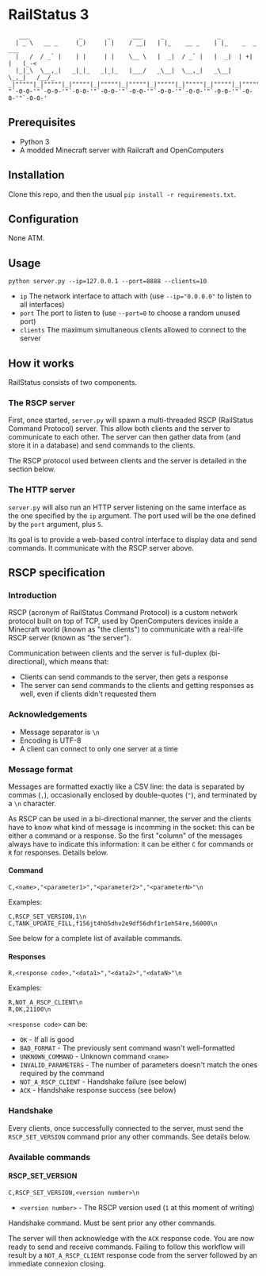# RailStatus 3

       ___              _       _      ___     _               _                    
      | _ \   __ _     (_)     | |    / __|   | |_    __ _    | |_    _  _     ___  
      |   /  / _` |    | |     | |    \__ \   |  _|  / _` |   |  _|  | +| |   (_-<  
      |_|_\  \__,_|   _|_|_   _|_|_   |___/   _\__|  \__,_|   _\__|   \_,_|   /__/_  
    _|"""""|_|"""""|_|"""""|_|"""""|_|"""""|_|"""""|_|"""""|_|"""""|_|"""""|_|"""""|
    "`-0-0-'"`-0-0-'"`-0-0-'"`-0-0-'"`-0-0-'"`-0-0-'"`-0-0-'"`-0-0-'"`-0-0-'"`-0-0-'

## Prerequisites

  - Python 3
  - A modded Minecraft server with Railcraft and OpenComputers

## Installation

Clone this repo, and then the usual `pip install -r requirements.txt`.

## Configuration

None ATM.

## Usage

    python server.py --ip=127.0.0.1 --port=8888 --clients=10

  - `ip` The network interface to attach with (use `--ip="0.0.0.0"` to listen to all interfaces)
  - `port` The port to listen to (use `--port=0` to choose a random unused port)
  - `clients` The maximum simultaneous clients allowed to connect to the server

## How it works

RailStatus consists of two components.

### The RSCP server

First, once started, `server.py` will spawn a multi-threaded RSCP (RailStatus Command Protocol) server. This allow both
clients and the server to communicate to each other. The server can then gather data from (and store it in a database)
and send commands to the clients.

The RSCP protocol used between clients and the server is detailed in the section below.

### The HTTP server

`server.py` will also run an HTTP server listening on the same interface as the one specified by the `ip` argument. The
port used will be the one defined by the `port` argument, plus `5`.

Its goal is to provide a web-based control interface to display data and send commands. It communicate with the RSCP server
above.

## RSCP specification

### Introduction

RSCP (acronym of RailStatus Command Protocol) is a custom network protocol built on top of TCP, used by OpenComputers
devices inside a Minecraft world (known as "the clients") to communicate with a real-life RSCP server (known as "the server").

Communication between clients and the server is full-duplex (bi-directional), which means that:

  - Clients can send commands to the server, then gets a response
  - The server can send commands to the clients and getting responses as well, even if clients didn't requested them

### Acknowledgements

  - Message separator is `\n`
  - Encoding is UTF-8
  - A client can connect to only one server at a time

### Message format

Messages are formatted exactly like a CSV line: the data is separated by commas (`,`), occasionally enclosed by
double-quotes (`"`), and terminated by a `\n` character.

As RSCP can be used in a bi-directional manner, the server and the clients have to know what kind of message is incomming
in the socket: this can be either a command or a response. So the first "column" of the messages always have to indicate
this information: it can be either `C` for commands or `R` for responses. Details below.

#### Command

    C,<name>,"<parameter1>","<parameter2>","<parameterN>"\n

Examples:

    C,RSCP_SET_VERSION,1\n
    C,TANK_UPDATE_FILL,f156jt4hb5dhv2e9df56dhf1r1eh54re,56000\n

See below for a complete list of available commands.

#### Responses

    R,<response code>,"<data1>","<data2>","<dataN>"\n

Examples:

    R,NOT_A_RSCP_CLIENT\n
    R,OK,21100\n

`<response code>` can be:

  - `OK` - If all is good
  - `BAD_FORMAT` - The previously sent command wasn't well-formatted
  - `UNKNOWN_COMMAND` - Unknown command `<name>`
  - `INVALID_PARAMETERS` - The number of parameters doesn't match the ones required by the command
  - `NOT_A_RSCP_CLIENT` - Handshake failure (see below)
  - `ACK` - Handshake response success (see below)

### Handshake

Every clients, once successfully connected to the server, must send the `RSCP_SET_VERSION` command prior any other commands.
See details below.

### Available commands

#### RSCP_SET_VERSION

    C,RSCP_SET_VERSION,<version number>\n

  - `<version number>` - The RSCP version used (`1` at this moment of writing)

Handshake command. Must be sent prior any other commands.

The server will then acknowledge with the `ACK` response code. You are now ready to send and receive commands. Failing to follow
this workflow will result by a `NOT_A_RSCP_CLIENT` response code from the server followed by an immediate connexion closing.

